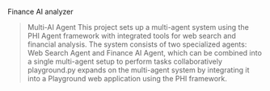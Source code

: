 Finance AI analyzer 
>Multi-AI Agent 
>This project sets up a multi-agent system using the PHI Agent framework with integrated tools for web search and financial analysis. The system consists of two specialized agents: Web Search Agent and Finance AI Agent, which can be combined into a single multi-agent setup to perform tasks collaboratively
>playground.py expands on the multi-agent system by integrating it into a Playground web application using the PHI framework.

